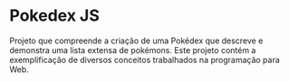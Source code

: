 # Pokedex JS
Projeto que compreende a criação de uma Pokédex que descreve e demonstra uma lista extensa de pokémons. Este projeto contém a exemplificação de diversos conceitos trabalhados na programação para Web.  

